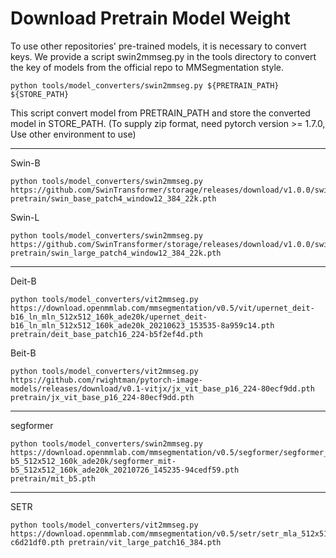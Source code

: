 # Download Pretrain Model Weight

To use other repositories' pre-trained models, it is necessary to convert keys.
We provide a script swin2mmseg.py in the tools directory to convert the key of models from the official repo to MMSegmentation style.

```
python tools/model_converters/swin2mmseg.py ${PRETRAIN_PATH} ${STORE_PATH}
```

This script convert model from PRETRAIN_PATH and store the converted model in STORE_PATH.
(To supply zip format, need pytorch version >= 1.7.0, Use other environment to use)

---

Swin-B 
```
python tools/model_converters/swin2mmseg.py https://github.com/SwinTransformer/storage/releases/download/v1.0.0/swin_base_patch4_window12_384_22k.pth pretrain/swin_base_patch4_window12_384_22k.pth
```

Swin-L
```
python tools/model_converters/swin2mmseg.py https://github.com/SwinTransformer/storage/releases/download/v1.0.0/swin_large_patch4_window12_384_22k.pth pretrain/swin_large_patch4_window12_384_22k.pth
```

---

Deit-B
```
python tools/model_converters/vit2mmseg.py https://download.openmmlab.com/mmsegmentation/v0.5/vit/upernet_deit-b16_ln_mln_512x512_160k_ade20k/upernet_deit-b16_ln_mln_512x512_160k_ade20k_20210623_153535-8a959c14.pth pretrain/deit_base_patch16_224-b5f2ef4d.pth
```

Beit-B
```
python tools/model_converters/vit2mmseg.py https://github.com/rwightman/pytorch-image-models/releases/download/v0.1-vitjx/jx_vit_base_p16_224-80ecf9dd.pth pretrain/jx_vit_base_p16_224-80ecf9dd.pth
```

---

segformer 
```
python tools/model_converters/swin2mmseg.py https://download.openmmlab.com/mmsegmentation/v0.5/segformer/segformer_mit-b5_512x512_160k_ade20k/segformer_mit-b5_512x512_160k_ade20k_20210726_145235-94cedf59.pth pretrain/mit_b5.pth
```

---

SETR
```
python tools/model_converters/vit2mmseg.py https://download.openmmlab.com/mmsegmentation/v0.5/setr/setr_mla_512x512_160k_b8_ade20k/setr_mla_512x512_160k_b8_ade20k_20210619_191118-c6d21df0.pth pretrain/vit_large_patch16_384.pth
```

